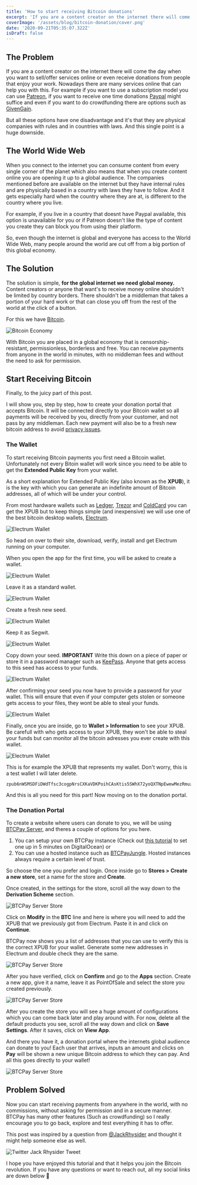 ```yaml
---
title: 'How to start receiving Bitcoin donations'
excerpt: 'If you are a content creator on the internet there will come the day when you want to receive donations from people that enjoy your work. With Bitcoin you can get donations easily from around the world.'
coverImage: '/assets/blog/bitcoin-donation/cover.png'
date: '2020-09-21T05:35:07.322Z'
isDraft: false
---
```


## The Problem

If you are a content creator on the internet there will come the day when you want to sell/offer services online or even receive donations from people that enjoy your work. Nowadays there are many services online that can help you with this. For example if you want to use a subscription model you can use [Patreon](https://www.patreon.com/), if you want to receive one time donations [Paypal](https://www.paypal.com/) might suffice and even if you want to do crowdfunding there are options such as [GivenGain](https://www.givengain.com/).

But all these options have one disadvantage and it's that they are physical companies with rules and in countries with laws. And this single point is a huge downside.

## The World Wide Web

When you connect to the internet you can consume content from every single corner of the planet which also means that when you create content online you are opening it up to a global audience. The companies mentioned before are available on the internet but they have internal rules and are physically based in a country with laws they have to follow. And it gets especially hard when the country where they are at, is different to the country where you live.

For example, if you live in a country that doesnt have Paypal available, this option is unavailable for you or if Patreon doesn't like the type of content you create they can block you from using their platform.

So, even though the internet is global and everyone has access to the World Wide Web, many people around the world are cut off from a big portion of this global economy.

## The Solution

The solution is simple, **for the global internet we need global money.** Content creators or anyone that want's to receive money online shouldn't be limited by country borders. There shouldn't be a middleman that takes a portion of your hard work or that can close you off from the rest of the world at the click of a button.

For this we have [Bitcoin](https://bitcoin.org/).

![Bitcoin Economy](/assets/blog/bitcoin-donation/1.png)

With Bitcoin you are placed in a global economy that is censorship-resistant, permissionless, borderless and free. You can receive payments from anyone in the world in minutes, with no middleman fees and without the need to ask for permission.

## Start Receiving Bitcoin

Finally, to the juicy part of this post.

I will show you, step by step, how to create your donation portal that accepts Bitcoin. It will be connected directly to your Bitcoin wallet so all payments will be received by you, directly from your customer, and not pass by any middleman. Each new payment will also be to a fresh new bitcoin address to avoid [privacy issues](https://en.bitcoin.it/wiki/Address_reuse).

### The Wallet

To start receiving Bitcoin payments you first need a Bitcoin wallet. Unfortunately not every Bitoin wallet will work since you need to be able to get the **Extended Public Key** from your wallet.

As a short explanation for Extended Public Key (also known as the **XPUB**), it is the key with which you can generate an indefinite amount of Bitcoin addresses, all of which will be under your control.

From most hardware wallets such as [Ledger](https://shop.ledger.com/pages/back-to-school?r=869c), [Trezor](https://trezor.io/) and [ColdCard](https://coldcardwallet.com/) you can get the XPUB but to keep things simple (and inexpensive) we will use one of the best bitcoin desktop wallets, [Electrum](https://electrum.org/).

![Electrum Wallet](/assets/blog/bitcoin-donation/2.png)

So head on over to their site, download, verify, install and get Electrum running on your computer.

When you open the app for the first time, you will be asked to create a wallet.

![Electrum Wallet](/assets/blog/bitcoin-donation/3.png)

Leave it as a standard wallet.

![Electrum Wallet](/assets/blog/bitcoin-donation/4.png)

Create a fresh new seed.

![Electrum Wallet](/assets/blog/bitcoin-donation/5.png)

Keep it as Segwit.

![Electrum Wallet](/assets/blog/bitcoin-donation/6.png)

Copy down your seed. **IMPORTANT** Write this down on a piece of paper or store it in a password manager such as [KeePass](https://keepass.info/). Anyone that gets access to this seed has access to your funds.

![Electrum Wallet](/assets/blog/bitcoin-donation/7.png)

After confirming your seed you now have to provide a password for your wallet. This will ensure that even if your computer gets stolen or someone gets access to your files, they wont be able to steal your funds.

![Electrum Wallet](/assets/blog/bitcoin-donation/8.png)

Finally, once you are inside, go to **Wallet > Information** to see your XPUB. Be carefull with who gets access to your XPUB, they won't be able to steal your funds but can monitor all the bitcoin adresses you ever create with this wallet.

![Electrum Wallet](/assets/blog/bitcoin-donation/9.png)

This is for example the XPUB that represents my wallet. Don't worry, this is a test wallet I will later delete.

```
zpub6nWSMSDFiDWdTfsc3cogpNrsCXKaVDKPoihCAsKtis5SWhX72yoQXTNpEwewMezRmuzxT6AewGjVv4uMGEnamu7pTVWGmD7JdnUKSoMpGJx
```

And this is all you need for this part! Now moving on to the donation portal.

### The Donation Portal

To create a website where users can donate to you, we will be using [BTCPay Server](https://btcpayserver.org/), and theres a couple of options for you here.

1. You can setup your own BTCPay instance (Check out [this tutorial](https://apotdevin.com/blog/thunderhub-btcpay) to set one up in 5 minutes on DigitalOcean) or
2. You can use a hosted instance such as [BTCPayJungle](https://btcpayjungle.com/Account/Login). Hosted instances always require a certain level of trust.

So choose the one you prefer and login. Once inside go to **Stores > Create a new store**, set a name for the store and **Create**.

Once created, in the settings for the store, scroll all the way down to the **Derivation Scheme** section.

![BTCPay Server Store](/assets/blog/bitcoin-donation/10.png)

Click on **Modify** in the **BTC** line and here is where you will need to add the XPUB that we previously got from Electrum. Paste it in and click on **Continue**.

BTCPay now shows you a list of addresses that you can use to verify this is the correct XPUB for your wallet. Generate some new addresses in Electrum and double check they are the same.

![BTCPay Server Store](/assets/blog/bitcoin-donation/11.png)

After you have verified, click on **Confirm** and go to the **Apps** section. Create a new app, give it a name, leave it as PointOfSale and select the store you created previously.

![BTCPay Server Store](/assets/blog/bitcoin-donation/12.png)

After you create the store you will see a huge amount of configurations which you can come back later and play around with. For now, delete all the default products you see, scroll all the way down and click on **Save Settings**. After it saves, click on **View App**.

And there you have it, a donation portal where the internets global audience can donate to you! Each user that arrives, inputs an amount and clicks on **Pay** will be shown a new unique Bitcoin address to which they can pay. And all this goes directly to your wallet!

![BTCPay Server Store](/assets/blog/bitcoin-donation/13.png)

## Problem Solved

Now you can start receiving payments from anywhere in the world, with no commissions, without asking for permission and in a secure manner. BTCPay has many other features (Such as crowdfunding) so I really encourage you to go back, explore and test everything it has to offer.

This post was inspired by a question from [@JackRhysider](https://twitter.com/JackRhysider/status/1307769862580654080?s=20) and thought it might help someone else as well.

![Twitter Jack Rhysider Tweet](/assets/blog/bitcoin-donation/14.png)

I hope you have enjoyed this tutorial and that it helps you join the Bitcoin revolution. If you have any questions or want to reach out, all my social links are down below 🤟
